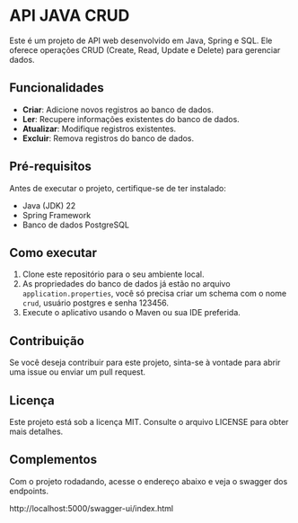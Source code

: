 # API JAVA CRUD

Este é um projeto de API web desenvolvido em Java, Spring e SQL. Ele oferece operações CRUD (Create, Read, Update e Delete) para gerenciar dados.

## Funcionalidades

- **Criar**: Adicione novos registros ao banco de dados.
- **Ler**: Recupere informações existentes do banco de dados.
- **Atualizar**: Modifique registros existentes.
- **Excluir**: Remova registros do banco de dados.

## Pré-requisitos

Antes de executar o projeto, certifique-se de ter instalado:

- Java (JDK) 22
- Spring Framework
- Banco de dados PostgreSQL

## Como executar

1. Clone este repositório para o seu ambiente local.
2. As propriedades do banco de dados já estão no arquivo `application.properties`, você só precisa criar um schema com o nome `crud`, usuário postgres e senha 123456.
3. Execute o aplicativo usando o Maven ou sua IDE preferida.

## Contribuição

Se você deseja contribuir para este projeto, sinta-se à vontade para abrir uma issue ou enviar um pull request.

## Licença

Este projeto está sob a licença MIT. Consulte o arquivo LICENSE para obter mais detalhes.

## Complementos

Com o projeto rodadando, acesse o endereço abaixo e veja o swagger dos endpoints.

http://localhost:5000/swagger-ui/index.html
